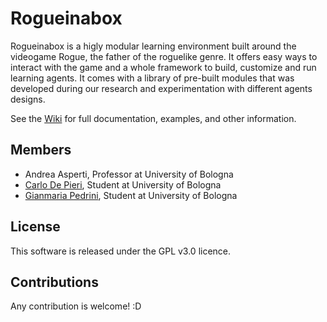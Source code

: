 Rogueinabox
==========
  Rogueinabox is a higly modular learning environment built around the videogame Rogue, the father of the roguelike genre.
  It offers easy ways to interact with the game and a whole framework to build, customize and run learning agents.
  It comes with a library of pre-built modules that was developed during our research and experimentation with different agents designs.
  
  See the [Wiki](https://github.com/rogueinabox/rogueinabox/wiki) for full documentation, examples, and other information.

Members
-------
* Andrea Asperti, Professor at University of Bologna
* [Carlo De Pieri](https://github.com/CarloDePieri), Student at University of Bologna
* [Gianmaria Pedrini](https://github.com/ElGullo), Student at University of Bologna

License
-------

This software is released under the GPL v3.0 licence.

Contributions
-------

Any contribution is welcome! :D
